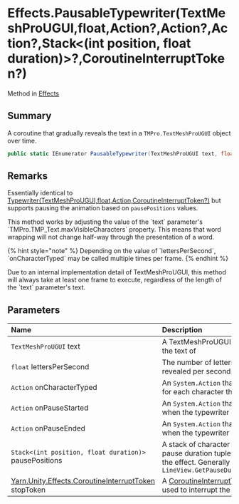 # Effects.PausableTypewriter(TextMeshProUGUI,float,Action?,Action?,Action?,Stack<(int position, float duration)>?,CoroutineInterruptToken?)

Method in [Effects](/docs/api/csharp/yarn.unity.effects.md)

## Summary


A coroutine that gradually reveals the text in a  `TMPro.TextMeshProUGUI`  object over time.


```csharp
public static IEnumerator PausableTypewriter(TextMeshProUGUI text, float lettersPerSecond, Action? onCharacterTyped, Action? onPauseStarted, Action? onPauseEnded, Stack<(int position, float duration)>? pausePositions, CoroutineInterruptToken? stopToken = null)
```

## Remarks


Essentially identical to  [Typewriter(TextMeshProUGUI,float,Action,CoroutineInterruptToken?)](yarn.unity.effects.typewriter.md)  but
supports pausing the animation based on  `pausePositions`  values.
<p>This method works by adjusting the value of the `text` parameter's `TMPro.TMP_Text.maxVisibleCharacters` property. This means
that word wrapping will not change half-way through the presentation
of a word.</p> <p>
{% hint style="note" %}
Depending on the value of `lettersPerSecond`, `onCharacterTyped` may
be called multiple times per frame.
{% endhint %}
</p> <p>Due to an internal implementation detail of TextMeshProUGUI,
this method will always take at least one frame to execute,
regardless of the length of the `text` parameter's
text.</p>

## Parameters

|Name|Description|
|:---|:---|
|`TextMeshProUGUI` text|A TextMeshProUGUI object to reveal the text of|
|`float` lettersPerSecond|The number of letters that should be revealed per second.|
|`Action` onCharacterTyped|An  `System.Action`  that should be called for each character that was revealed.|
|`Action` onPauseStarted|An  `System.Action`  that will be called when the typewriter effect is paused.|
|`Action` onPauseEnded|An  `System.Action`  that will be called when the typewriter effect is restarted.|
|`Stack<(int position, float duration)>` pausePositions|A stack of character position and pause duration tuples used to pause the effect. Generally created by  `LineView.GetPauseDurationsInsideLine`|
|[Yarn.Unity.Effects.CoroutineInterruptToken](/docs/api/csharp/yarn.unity.effects.coroutineinterrupttoken.md) stopToken|A  [CoroutineInterruptToken](yarn.unity.effects.coroutineinterrupttoken.md)  that can be used to interrupt the coroutine.|

